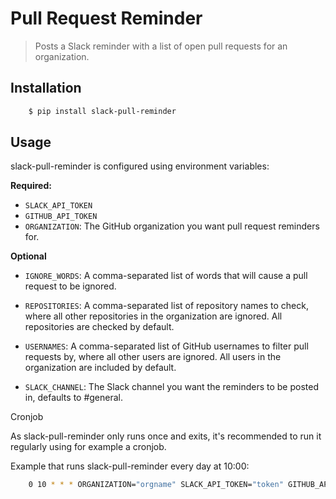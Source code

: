 # Pull Request Reminder

>Posts a Slack reminder with a list of open pull requests for an organization.


## Installation

```Bash
    $ pip install slack-pull-reminder
```

## Usage

slack-pull-reminder is configured using environment variables:

**Required:**

-  ``SLACK_API_TOKEN``
-  ``GITHUB_API_TOKEN``
-  ``ORGANIZATION``: The GitHub organization you want pull request
   reminders for.

**Optional**

-  ``IGNORE_WORDS``: A comma-separated list of words that will cause a pull request to be ignored.

-  ``REPOSITORIES``: A comma-separated list of repository names to check, where all other repositories in the organization are ignored. All repositories are checked by default.

-  ``USERNAMES``: A comma-separated list of GitHub usernames to filter pull requests by, where all other users are ignored. All users in the organization are included by default.

-  ``SLACK_CHANNEL``: The Slack channel you want the reminders to be posted in, defaults to #general.

Cronjob


As slack-pull-reminder only runs once and exits, it's recommended to run
it regularly using for example a cronjob.

Example that runs slack-pull-reminder every day at 10:00:

```Bash
    0 10 * * * ORGANIZATION="orgname" SLACK_API_TOKEN="token" GITHUB_API_TOKEN="token" slack-pull-reminder
```